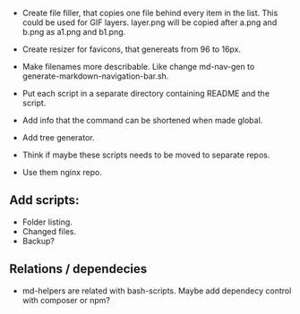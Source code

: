 * Create file filler, that copies one file behind every item in the list. 
This could be used for GIF layers. layer.png will be copied after a.png and b.png as a1.png and b1.png.
* Create resizer for favicons, that genereats from 96 to 16px.
* Make filenames more describable. Like change md-nav-gen to 
generate-markdown-navigation-bar.sh.
* Put each script in a separate directory containing README and the script.
* Add info that the command can be shortened when made global.

* Add tree generator.
* Think if maybe these scripts needs to be moved to separate repos.
* Use them nginx repo.

## Add scripts:
* Folder listing.
* Changed files.
* Backup?

## Relations / dependecies
* md-helpers are related with bash-scripts. Maybe add dependecy control
with composer or npm?
